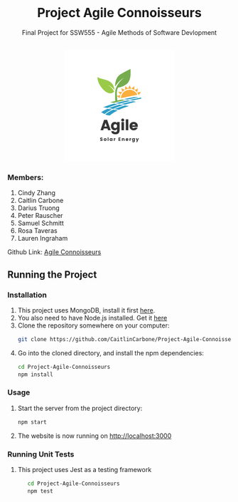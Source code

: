 <!-- PROJECT LOGO -->
<br />
<div align="center">

  <h1 align="center">Project Agile Connoisseurs</h1>
  <p align="center">
    Final Project for SSW555 - Agile Methods of Software Devlopment
    <br />
    <a href="https://github.com/CaitlinCarbone/Project-Agile-Connoisseurs/"></a>
    <br />
  </p>
  <img src="static/img/logo.png" height="250px">
</div>

<!-- CONTACT -->

### Members:

1. Cindy Zhang
2. Caitlin Carbone
3. Darius Truong
4. Peter Rauscher
5. Samuel Schmitt
6. Rosa Taveras
7. Lauren Ingraham

Github Link: [Agile Connoisseurs](https://github.com/CaitlinCarbone/Project-Agile-Connoisseurs/)

## Running the Project

### Installation

1. This project uses MongoDB, install it first [here](https://www.mongodb.com/try/download/community).
2. You also need to have Node.js installed. Get it [here](https://nodejs.org/en)
3. Clone the repository somewhere on your computer:
   ```bash
   git clone https://github.com/CaitlinCarbone/Project-Agile-Connoisseurs.git
   ```
4. Go into the cloned directory, and install the npm dependencies:
   ```bash
   cd Project-Agile-Connoisseurs
   npm install
   ```

### Usage

1. Start the server from the project directory:
   ```bash
   npm start
   ```
2. The website is now running on [http://localhost:3000](http://localhost:3000)

### Running Unit Tests

1. This project uses Jest as a testing framework
   ```bash
      cd Project-Agile-Connoisseurs
      npm test
      ```